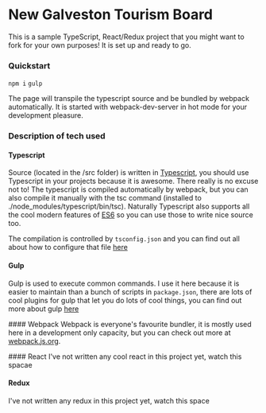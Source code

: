 # New Galveston Tourism Board

This is a sample TypeScript, React/Redux project that you might want to fork for your own purposes! It is set up and ready to go.

### Quickstart

`npm i`
`gulp`

The page will transpile the typescript source and be bundled by webpack automatically. It is started with webpack-dev-server in hot mode for your development pleasure.

### Description of tech used
#### Typescript
Source (located in the /src folder) is written in [Typescript](https://www.typescriptlang.org/), you should use Typescript in your projects because it is awesome. There really is no excuse not to! The typescript is compiled automatically by webpack, but you can also compile it manually with the tsc command (installed to ./node_modules/typescript/bin/tsc). Naturally Typescript also supports all the cool modern features of [ES6](https://es6.io/) so you can use those to write nice source too.

The compilation is controlled by `tsconfig.json` and you can find out all about how to configure that file [here](https://www.typescriptlang.org/docs/handbook/tsconfig-json.html)

#### Gulp
Gulp is used to execute common commands. I use it here because it is easier to maintain than a bunch of scripts in `package.json`, there are lots of cool plugins for gulp that let you do lots of cool things, you can find out more about gulp [here](https://gulpjs.com/)

#### Webpack
Webpack is everyone's favourite bundler, it is mostly used here in a development only capacity, but you can check out more at [webpack.js.org](https://webpack.js.org).

#### React
I've not written any cool react in this project yet, watch this spacae

#### Redux
I've not written any redux in this project yet, watch this space